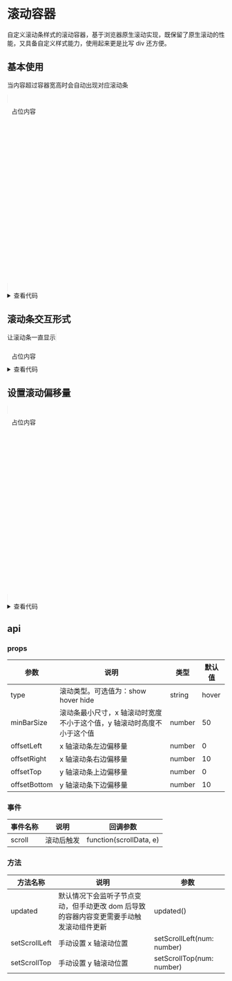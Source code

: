 # 滚动容器

自定义滚动条样式的滚动容器，基于浏览器原生滚动实现，既保留了原生滚动的性能，又具备自定义样式能力，使用起来更是比写 div 还方便。

## 基本使用

当内容超过容器宽高时会自动出现对应滚动条

<script setup>
  // 这个 demo1 重复了多次，复制修改的时候容易漏掉
  import scrollBar from '../../../src/components/scrollBar/index.vue'
</script>

<scrollBar style="border:solid #eee 1px;height:300px">
  <div style="width: 1500px;height: 400px;padding:10px">占位内容</div>
</scrollBar>

<details>
  <summary>查看代码</summary>

```jsx{4}

import ScrollBar from 'lib-agile/es/components/scrollBar/index.react.js'
import 'lib-agile/es/components/scrollBar/index.css'

const App = () => {
  return (
    <ScrollBar style={{ height: '200px' }}>
      <div style={{ width: '1000px', height: '500px' }}>
        asd
      </div>
    </ScrollBar>
  )
}

export default App;
```

</details>

## 滚动条交互形式

让滚动条一直显示
<scrollBar type="show" style="border:solid #eee 1px;height:200px">

  <div style="width: 1500px;padding:10px">占位内容</div>
</scrollBar>

<details>
  <summary>查看代码</summary>

```jsx{4}

import ScrollBar from 'lib-agile/es/components/scrollBar/index.react.js'
import 'lib-agile/es/components/scrollBar/index.css'

const App = () => {
  return (
    <ScrollBar type={'show'} style={{ height: '200px' }}>
      <div style={{ width: '1000px', height: '500px' }}>
        asd
      </div>
    </ScrollBar>
  )
}

export default App;
```

</details>

## 设置滚动偏移量

<scrollBar type="show" :offsetLeft="50" :offsetRight="50" :offsetTop="50" :offsetBottom="50" style="border:solid #eee 1px;height:300px">

  <div style="width: 1500px;height: 400px;padding:10px">
    占位内容
    <div style="text-align: right;">占位内容</div>
  </div>
</scrollBar>
<details>
  <summary>查看代码</summary>

```jsx{4}

import ScrollBar from 'lib-agile/es/components/scrollBar/index.react.js'
import 'lib-agile/es/components/scrollBar/index.css'

const App = () => {
  return (
    <ScrollBar offsetLeft={50} offsetRight={50} offsetTop={50} offsetBottom={50} style={{ height: '200px' }}>
      <div style={{ width: '1000px', height: '500px' }}>
        asd
      </div>
    </ScrollBar>
  )
}
export default App;
```

</details>

## api

### props

| 参数         | 说明                                                                   | 类型   | 默认值 |
| ------------ | ---------------------------------------------------------------------- | ------ | ------ |
| type         | 滚动类型。可选值为：show hover hide                                    | string | hover  |
| minBarSize   | 滚动条最小尺寸，x 轴滚动时宽度不小于这个值，y 轴滚动时高度不小于这个值 | number | 50     |
| offsetLeft   | x 轴滚动条左边偏移量                                                   | number | 0      |
| offsetRight  | x 轴滚动条右边偏移量                                                   | number | 10     |
| offsetTop    | y 轴滚动条上边偏移量                                                   | number | 0      |
| offsetBottom | y 轴滚动条下边偏移量                                                   | number | 10     |

### 事件

| 事件名称 | 说明       | 回调参数                |
| -------- | ---------- | ----------------------- |
| scroll   | 滚动后触发 | function(scrollData, e) |

### 方法

| 方法名称      | 说明                                                                                    | 参数                       |
| ------------- | --------------------------------------------------------------------------------------- | -------------------------- |
| updated       | 默认情况下会监听子节点变动，但手动更改 dom 后导致的容器内容变更需要手动触发滚动组件更新 | updated()                  |
| setScrollLeft | 手动设置 x 轴滚动位置                                                                   | setScrollLeft(num: number) |
| setScrollTop  | 手动设置 y 轴滚动位置                                                                   | setScrollTop(num: number)  |

